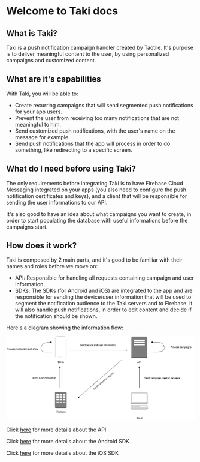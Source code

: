 # Welcome to Taki docs

## What is Taki?

Taki is a push notification campaign handler created by Taqtile. It's purpose is to deliver meaningful content to the user, by using personalized campaigns and customized content.

## What are it's capabilities

With Taki, you will be able to:

- Create recurring campaigns that will send segmented push notifications for your app users.
- Prevent the user from receiving too many notifications that are not meaningful to him.
- Send customized push notifications, with the user's name on the message for example.
- Send push notifications that the app will process in order to do something, like redirecting to a specific screen.

## What do I need before using Taki?

The only requirements before integrating Taki is to have Firebase Cloud Messaging integrated on your apps (you also need to configure the push notification certificates and keys), and a client that will be responsible for sending the user informations to our API.

It's also good to have an idea about what campaigns you want to create, in order to start populating the database with useful informations before the campaigns start.

## How does it work?

Taki is composed by 2 main parts, and it's good to be familiar with their names and roles before we move on:

- API: Responsible for handling all requests containing campaign and user information.
- SDKs: The SDKs (for Android and iOS) are integrated to the app and are responsible for sending the device/user information that will be used to segment the notification audience to the Taki servers and to Firebase. It will also handle push notifications, in order to edit content and decide if the notification should be shown.

Here's a diagram showing the information flow:

![alt text](./taki-diagram.png)

Click [here](api.md) for more details about the API

Click [here](android-sdk.md) for more details about the Android SDK

Click [here](ios-sdk.md) for more details about the iOS SDK